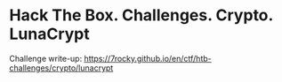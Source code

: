 # Hack The Box. Challenges. Crypto. LunaCrypt

Challenge write-up: https://7rocky.github.io/en/ctf/htb-challenges/crypto/lunacrypt
